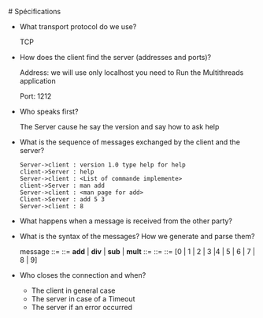 # Spécifications

* What transport protocol do we use?

  TCP

* How does the client find the server (addresses and ports)?

  Address: we will use only localhost you need to Run the Multithreads application

  Port: 1212

* Who speaks first?

  The Server cause he say the version and say how to ask help 

* What is the sequence of messages exchanged by the client and the server?

  ```sequence
  Server->client : version 1.0 type help for help
  client->Server : help
  Server->client : <List of commande implemente>
  client->Server : man add
  Server->client : <man page for add>
  Client->Server : add 5 3
  Server->client : 8
  
  ```

* What happens when a message is received from the other party?




* What is the syntax of the messages? How we generate and parse them?

   message ::= <op> <var1> <var2>
  <op>      ::= **add** | **div** | **sub** | **mult** 
  <var2>    ::= <number>
  <var1>    ::= <number>
  <number>  ::= [0 | 1 | 2 | 3 |4 | 5 | 6 | 7 | 8 | 9]
  
* Who closes the connection and when?

  * The client in general case
  * The server in case of a Timeout
  * The server if an error occurred
